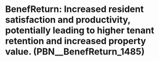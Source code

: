 # BenefReturn: __Increased resident satisfaction and productivity, potentially leading to higher tenant retention and increased property value.__ (PBN__BenefReturn_1485)

